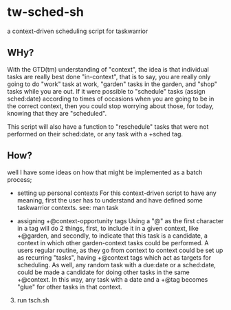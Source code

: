 # tw-sched-sh
a context-driven scheduling script for taskwarrior

## WHy?
With the GTD(tm) understanding of "context", the idea is that individual tasks
are really best done "in-context", that is to say, you are really only going to
do "work" task at work, "garden" tasks in the garden, and "shop" tasks while
you are out. If it were possible to "schedule" tasks (assign sched:date)
according to times of occasions when you are going to be in the correct
context, then you could stop worrying about those, for today, knowing that they
are "scheduled".

This script will also have a function to "reschedule" tasks that were not 
performed on their sched:date, or any task with a +sched tag.

## How?
well I have some ideas on how that might be implemented as a batch process;

- setting up personal contexts
    For this context-driven script to have any meaning, first the user has to
    understand and have defined some taskwarrior contexts. see: man task

- assigning +@context-opportunity tags
    Using a "@" as the first character in a tag will do 2 things, first, to
    include it in a given context, like +@garden, and secondly, to indicate
    that this task is a candidate, a context in which other garden-context
    tasks could be performed. A users regular routine, as they go from context
    to context could be set up as recurring "tasks", having +@context tags
    which act as targets for scheduling. As well, any random task with a
    due:date or a sched:date, could be made a candidate for doing other tasks
    in the same +@context. In this way, any task with a date and a +@tag
    becomes "glue" for other tasks in that context. 

3. run tsch.sh
